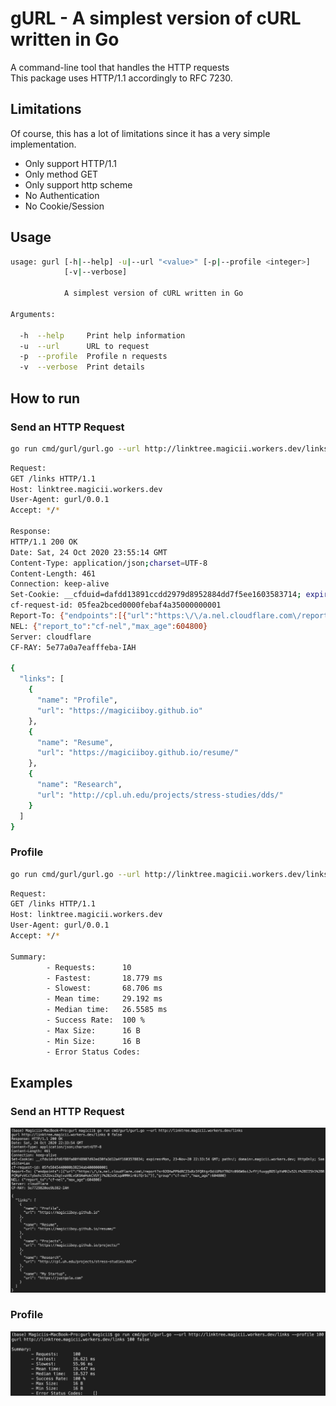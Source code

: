 # gURL - A simplest version of cURL written in Go
A command-line tool that handles the HTTP requests  
This package uses HTTP/1.1 accordingly to RFC 7230.

## Limitations
Of course, this has a lot of limitations since it has a very simple implementation.
- Only support HTTP/1.1
- Only method GET
- Only support http scheme
- No Authentication
- No Cookie/Session

## Usage
```bash
usage: gurl [-h|--help] -u|--url "<value>" [-p|--profile <integer>]
            [-v|--verbose]

            A simplest version of cURL written in Go

Arguments:

  -h  --help     Print help information
  -u  --url      URL to request
  -p  --profile  Profile n requests
  -v  --verbose  Print details
```

## How to run
### Send an HTTP Request
```bash
go run cmd/gurl/gurl.go --url http://linktree.magicii.workers.dev/links
```

```bash
Request:
GET /links HTTP/1.1
Host: linktree.magicii.workers.dev
User-Agent: gurl/0.0.1
Accept: */*

Response:
HTTP/1.1 200 OK
Date: Sat, 24 Oct 2020 23:55:14 GMT
Content-Type: application/json;charset=UTF-8
Content-Length: 461
Connection: keep-alive
Set-Cookie: __cfduid=dafdd13891ccdd2979d8952884dd7f5ee1603583714; expires=Mon, 23-Nov-20 23:55:14 GMT; path=/; domain=.magicii.workers.dev; HttpOnly; SameSite=Lax
cf-request-id: 05fea2bced0000febaf4a35000000001
Report-To: {"endpoints":[{"url":"https:\/\/a.nel.cloudflare.com\/report?s=8ZRGwsaUtLnl7ylbtXGoSiRxROF58B3NCIQPIJnKOVopMnxy1oWOo8MhYEYkFQpTlhwHNM4p%2BhU1kAMu0u%2BVm3ZdJw%2BXPihFJls6%2Fr1GVskbSJQvB5elx6ryMvdzmVlVpNUQevs6A%2Bjs"}],"group":"cf-nel","max_age":604800}
NEL: {"report_to":"cf-nel","max_age":604800}
Server: cloudflare
CF-RAY: 5e77a0a7eafffeba-IAH

{
  "links": [
    {
      "name": "Profile",
      "url": "https://magiciiboy.github.io"
    },
    {
      "name": "Resume",
      "url": "https://magiciiboy.github.io/resume/"
    },
    {
      "name": "Research",
      "url": "http://cpl.uh.edu/projects/stress-studies/dds/"
    }
  ]
}
```

### Profile
```bash
go run cmd/gurl/gurl.go --url http://linktree.magicii.workers.dev/links --profile 100
```

```bash
Request:
GET /links HTTP/1.1
Host: linktree.magicii.workers.dev
User-Agent: gurl/0.0.1
Accept: */*

Summary:
        - Requests:      10 
        - Fastest:       18.779 ms 
        - Slowest:       68.706 ms 
        - Mean time:     29.192 ms 
        - Median time:   26.5585 ms 
        - Success Rate:  100 % 
        - Max Size:      16 B 
        - Min Size:      16 B 
        - Error Status Codes:
```

## Examples
### Send an HTTP Request
![](./docs/images/Request.png)

### Profile
![](./docs/images/Profile.png)
